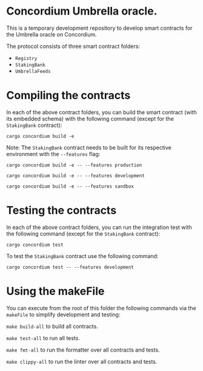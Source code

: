 # Concordium Umbrella oracle.

This is a temporary development repository to develop smart contracts for the Umbrella oracle on Concordium.

The protocol consists of three smart contract folders:

- `Registry`
- `StakingBank`
- `UmbrellaFeeds`

# Compiling the contracts

In each of the above contract folders, you can build the smart contract (with its embedded schema) with the following command (except for the `StakingBank` contract):

```cargo concordium build -e```

Note: The `StakingBank` contract needs to be built for its respective environment with the `--features` flag:

```cargo concordium build -e -- --features production```

```cargo concordium build -e -- --features development```

```cargo concordium build -e -- --features sandbox```

# Testing the contracts

In each of the above contract folders, you can run the integration test with the following command (except for the `StakingBank` contract):

```cargo concordium test```

To test the `StakingBank` contract use the following command:

```cargo concordium test -- --features development```

# Using the makeFile
 
You can execute from the root of this folder the following commands via the `makeFile` to simplify development and testing:

```make build-all``` to build all contracts.

```make test-all``` to run all tests.

```make fmt-all``` to run the formatter over all contracts and tests.

```make clippy-all``` to run the linter over all contracts and tests.
